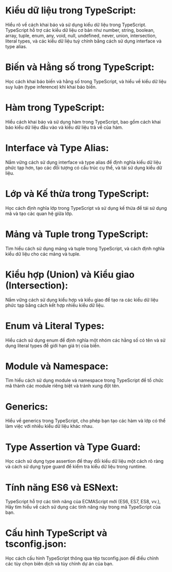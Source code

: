 # Kiểu dữ liệu trong TypeScript:

Hiểu rõ về cách khai báo và sử dụng kiểu dữ liệu trong TypeScript. TypeScript hỗ trợ các kiểu dữ liệu cơ bản như number, string, boolean, array, tuple, enum, any, void, null, undefined, never, union, intersection, literal types, và các kiểu dữ liệu tuỳ chỉnh bằng cách sử dụng interface và type alias.

# Biến và Hằng số trong TypeScript:

Học cách khai báo biến và hằng số trong TypeScript, và hiểu về kiểu dữ liệu suy luận (type inference) khi khai báo biến.

# Hàm trong TypeScript:

Hiểu cách khai báo và sử dụng hàm trong TypeScript, bao gồm cách khai báo kiểu dữ liệu đầu vào và kiểu dữ liệu trả về của hàm.

# Interface và Type Alias:

Nắm vững cách sử dụng interface và type alias để định nghĩa kiểu dữ liệu phức tạp hơn, tạo các đối tượng có cấu trúc cụ thể, và tái sử dụng kiểu dữ liệu.

# Lớp và Kế thừa trong TypeScript:

Học cách định nghĩa lớp trong TypeScript và sử dụng kế thừa để tái sử dụng mã và tạo các quan hệ giữa lớp.

# Mảng và Tuple trong TypeScript:

Tìm hiểu cách sử dụng mảng và tuple trong TypeScript, và cách định nghĩa kiểu dữ liệu cho các mảng và tuple.

# Kiểu hợp (Union) và Kiểu giao (Intersection):

Nắm vững cách sử dụng kiểu hợp và kiểu giao để tạo ra các kiểu dữ liệu phức tạp bằng cách kết hợp nhiều kiểu dữ liệu.

# Enum và Literal Types:

Hiểu cách sử dụng enum để định nghĩa một nhóm các hằng số có tên và sử dụng literal types để giới hạn giá trị của biến.

# Module và Namespace:

Tìm hiểu cách sử dụng module và namespace trong TypeScript để tổ chức mã thành các module riêng biệt và tránh xung đột tên.

# Generics:

Hiểu về generics trong TypeScript, cho phép bạn tạo các hàm và lớp có thể làm việc với nhiều kiểu dữ liệu khác nhau.

# Type Assertion và Type Guard:

Học cách sử dụng type assertion để thay đổi kiểu dữ liệu một cách rõ ràng và cách sử dụng type guard để kiểm tra kiểu dữ liệu trong runtime.

# Tính năng ES6 và ESNext:

TypeScript hỗ trợ các tính năng của ECMAScript mới (ES6, ES7, ES8, vv.), Hãy tìm hiểu về cách sử dụng các tính năng này trong mã TypeScript của bạn.

# Cấu hình TypeScript và tsconfig.json:

Học cách cấu hình TypeScript thông qua tệp tsconfig.json để điều chỉnh các tùy chọn biên dịch và tùy chỉnh dự án của bạn.
